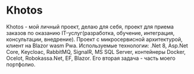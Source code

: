 # Khotos
Khotos - мой личный проект, делаю для себя, проект для приема заказов по оказанию IT-услуг(разработка, обучение, интеграция, консультации, внедрение). Проект с микросервисной архитектурой, клиент на Blazor wasm Pwa. Используемые технологии: .Net 8, Asp.Net Core, Keycloac, RabbitMQ, SignalR, MS SQL Server, контейнеры Docker, Ocelot, Robokassa.Net, EF, Blazor.
Его вторая задача - часть моего портфолио.
